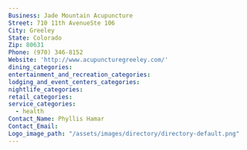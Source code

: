 ```yaml
---
Business: Jade Mountain Acupuncture
Street: 710 11th AvenueSte 106
City: Greeley
State: Colorado
Zip: 80631
Phone: (970) 346-8152
Website: 'http://www.acupuncturegreeley.com/'
dining_categories:
entertainment_and_recreation_categories:
lodging_and_event_centers_categories:
nightlife_categories:
retail_categories:
service_categories:
  - health
Contact_Name: Phyllis Hamar
Contact_Email:
Logo_image_path: "/assets/images/directory/directory-default.png"
---
```




